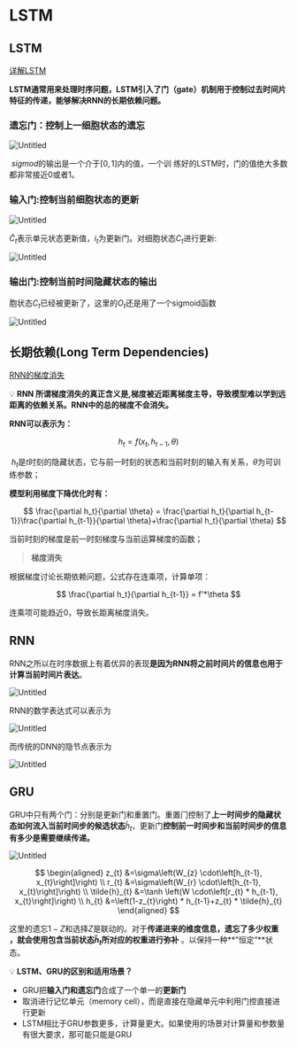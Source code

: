 # LSTM

## LSTM

[详解LSTM](https://zhuanlan.zhihu.com/p/42717426)

**LSTM通常用来处理时序问题，LSTM引入了门（gate）机制用于控制过去时间片特征的传递，能够解决RNN的长期依赖问题。**

### ****遗忘门：控制上一细胞状态的遗忘****

![Untitled](LSTM%20c62476be089d4b8fa8cbfb4b1df66e44/Untitled.png)

 $sigmod$的输出是一个介于$[0,1]$内的值，一个训  练好的LSTM时，门的值绝大多数都非常接近0或者1。

### 输入****门:控制当前细胞状态的更新****

![Untitled](LSTM%20c62476be089d4b8fa8cbfb4b1df66e44/Untitled%201.png)

 $\widetilde{C}_t$表示单元状态更新值，$i_t$为更新门。对细胞状态$C_t$进行更新:

![Untitled](LSTM%20c62476be089d4b8fa8cbfb4b1df66e44/Untitled%202.png)

### ****输出门:控制当前时间隐藏状态的输出****

胞状态$C_t$已经被更新了，这里的$O_t$还是用了一个sigmoid函数

![Untitled](LSTM%20c62476be089d4b8fa8cbfb4b1df66e44/Untitled%203.png)

## ****长期依赖(Long Term Dependencies)****

[RNN的梯度消失](https://zhuanlan.zhihu.com/p/105999316)

💡 **RNN 所谓梯度消失的真正含义是,梯度被近距离梯度主导，导致模型难以学到远距离的依赖关系。RNN中的总的梯度不会消失。**


**RNN可以表示为：**

$$
h_t = f(x_t,h_{t-1},\theta)
$$

 $h_t$是$t$时刻的隐藏状态，它与前一时刻的状态和当前时刻的输入有关系，$\theta$为可训练参数；

**模型利用梯度下降优化时有：**

$$
\frac{\partial h_t}{\partial \theta} = \frac{\partial h_t}{\partial h_{t-1}}\frac{\partial h_{t-1}}{\partial \theta}+\frac{\partial h_t}{\partial \theta}
$$

当前时刻的梯度是前一时刻梯度与当前运算梯度的函数；

> **梯度消失**
> 

根据梯度讨论长期依赖问题，公式存在连乘项，计算单项：

$$
\frac{\partial h_t}{\partial h_{t-1}} = f'*\theta
$$

连乘项可能趋近0，导致长距离梯度消失。

## RNN

RNN之所以在时序数据上有着优异的表现**是因为RNN将之前时间片的信息也用于计算当前时间片表达**。

![Untitled](LSTM%20c62476be089d4b8fa8cbfb4b1df66e44/Untitled%204.png)

RNN的数学表达式可以表示为

![Untitled](LSTM%20c62476be089d4b8fa8cbfb4b1df66e44/Untitled%205.png)

而传统的DNN的隐节点表示为

![Untitled](LSTM%20c62476be089d4b8fa8cbfb4b1df66e44/Untitled%206.png)

## GRU

GRU中只有两个门：分别是更新门和重置门。重置⻔控制了**上⼀时间步的隐藏状态如何流⼊当前时间步的候选状态**$\tilde{h}_t$，更新门**控制前一时间步和当前时间步的信息有多少是需要继续传递。**

![Untitled](LSTM%20c62476be089d4b8fa8cbfb4b1df66e44/Untitled%207.png)

$$
\begin{aligned}
z_{t} &=\sigma\left(W_{z} \cdot\left[h_{t-1}, x_{t}\right]\right) \\
r_{t} &=\sigma\left(W_{r} \cdot\left[h_{t-1}, x_{t}\right]\right) \\
\tilde{h}_{t} &=\tanh \left(W \cdot\left[r_{t} * h_{t-1}, x_{t}\right]\right) \\
h_{t} &=\left(1-z_{t}\right) * h_{t-1}+z_{t} * \tilde{h}_{t}
\end{aligned}
$$

这里的遗忘$1-Z$和选择$Z$是联动的。对于**传递进来的维度信息，遗忘了多少权重 ，就会使用包含当前状态$\tilde{h}_t$所对应的权重进行弥补** 。以保持一种**”恒定“**状态。

💡 **LSTM、GRU的区别和适用场景？**

- GRU把**输入门和遗忘门**合成了一个单一的**更新门**
- 取消进行记忆单元（memory cell），而是直接在隐藏单元中利用门控直接进行更新
- LSTM相比于GRU参数更多，计算量更大。如果使用的场景对计算量和参数量有很大要求，那可能只能是GRU
